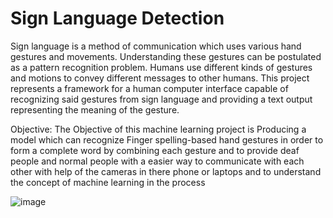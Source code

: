 # Sign Language Detection
Sign language is a method of communication which uses various hand gestures and
movements. Understanding these gestures can be postulated as a pattern recognition
problem. Humans use different kinds of gestures and motions to convey different
messages to other humans. This project represents a framework for a human computer
interface capable of recognizing said gestures from sign language and providing a text
output representing the meaning of the gesture. 

Objective:
The Objective of this machine learning project is Producing a model which can recognize Finger spelling-based hand gestures in order to form a complete word by combining each gesture and to provide deaf people and normal people with a easier way to communicate with each other with help of the cameras in there phone or laptops and to understand the concept of machine learning in the process

![image](https://user-images.githubusercontent.com/85446967/185745044-c097f8e3-af7b-466c-adae-4ec27731b60d.png)
